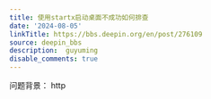 ```yaml
---
title: 使用startx启动桌面不成功如何排查
date: '2024-08-05'
linkTitle: https://bbs.deepin.org/en/post/276109
source: deepin_bbs
description:  guyuming 
disable_comments: true
---
```

问题背景： http
